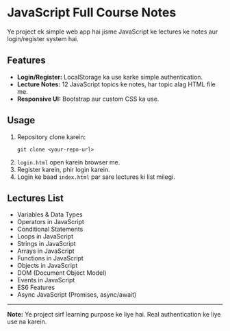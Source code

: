 # JavaScript Full Course Notes

Ye project ek simple web app hai jisme JavaScript ke lectures ke notes aur login/register system hai.

## Features

- **Login/Register:** LocalStorage ka use karke simple authentication.
- **Lecture Notes:** 12 JavaScript topics ke notes, har topic alag HTML file me.
- **Responsive UI:** Bootstrap aur custom CSS ka use.

## Usage

1. Repository clone karein:
   ```
   git clone <your-repo-url>
   ```
2. `login.html` open karein browser me.
3. Register karein, phir login karein.
4. Login ke baad `index.html` par sare lectures ki list milegi.

## Lectures List

- Variables & Data Types
- Operators in JavaScript
- Conditional Statements
- Loops in JavaScript
- Strings in JavaScript
- Arrays in JavaScript
- Functions in JavaScript
- Objects in JavaScript
- DOM (Document Object Model)
- Events in JavaScript
- ES6 Features
- Async JavaScript (Promises, async/await)

---

**Note:** Ye project sirf learning purpose ke liye hai. Real authentication ke liye use na karein.
